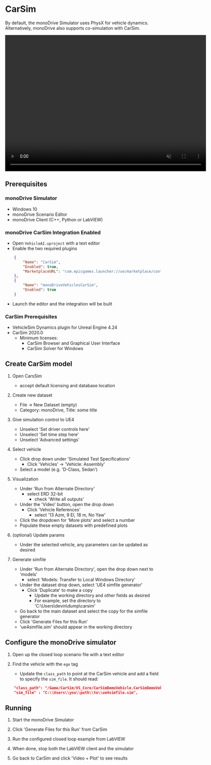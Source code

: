 # CarSim

By default, the monoDrive Simulator uses PhysX for vehicle dynamics. Alternatively, monoDrive also supports co-simulation with CarSim.

<div class="img_container">
  <video width=650px height=440px muted controls autoplay loop>
    <source src="https://cdn.monodrive.io/readthedocs/monodrive_carsim_cosimulation.mp4" type="video/mp4">
  </video>
</div>

## Prerequisites

### monoDrive Simulator
- Windows 10
- monoDrive Scenario Editor
- monoDrive Client (C++, Python or LabVIEW)

### monoDrive CarSim Integration Enabled
- Open `VehicleAI.uproject` with a text editor
- Enable the two required plugins

```json
    {
        "Name": "CarSim",
        "Enabled": true,
        "MarketplaceURL": "com.epicgames.launcher://ue/marketplace/content/2d712649ca864c80812da7b5252f5608"
    },
    {
        "Name": "monoDriveVehiclesCarSim",
        "Enabled": true
    }
```
- Launch the editor and the integration will be built

### CarSim Prerequisites 
- VehicleSim Dynamics plugin for Unreal Engine 4.24
- CarSim 2020.0
    - Minimum licenses:
        - CarSim Browser and Graphical User Interface
        - CarSim Solver for Windows


## Create CarSim model

1. Open CarsSim
    - accept default licensing and database location

1. Create new dataset
    - File → New Dataset (empty)
    - Category: monoDrive, Title: some title

1. Give simulation control to UE4
    - Unselect 'Set driver controls here'
    - Unselect 'Set time step here'
    - Unselect 'Advanced settings'

1. Select vehicle
    - Click drop down under 'Simulated Test Specifications'
        - Click 'Vehicles' → 'Vehicle: Assembly'
    - Select a model (e.g. 'D-Class, Sedan')

1. Visualization
    - Under 'Run from Alternate Directory'
        - select ERD 32-bit 
            - check 'Write all outputs'
    - Under the 'Video' button, open the drop down
        - Click 'Vehicle References'
            - select '13 Azm, 9 El, 18 m, No Yaw'
    - Click the dropdown for 'More plots' and select a number
    - Populate these empty datasets with predefined plots

1. (optional) Update params 
    - Under the selected vehicle, any parameters can be updated as desired

1. Generate simfile
    - Under 'Run from Alternate Directory', open the drop down next to 'models' 
        - select 'Models: Transfer to Local Windows Directory'
    - Under the dataset drop down, select 'UE4 simfile generator'
        - Click 'Duplicate' to make a copy
            - Update the working directory and other fields as desired
            - For example, set the directory to 'C:\Users\devin\dump\carsim'
    - Go back to the main dataset and select the copy for the simfile generator
    - Click 'Generate Files for this Run'
    - 'ue4simfile.sim' should appear in the working directory


## Configure the monoDrive simulator
1.  Open up the closed loop scenario file with a text editor

1.  Find the vehicle with the `ego` tag
    - Update the `class_path` to point at the CarSim vehicle and add a field to specify the `sim_file`. It should read:

```json
    "class_path": "/Game/CarSim/VS_Core/CarSimDemoVehicle.CarSimDemoVehicle_C",
    "sim_file" : "C:\\Users\\you\\path\\to\\ue4simfile.sim",
```

## Running

1. Start the monoDrive Simulator

1. Click 'Generate Files for this Run' from CarSim

1. Run the configured closed loop example from LabVIEW

1. When done, stop both the LabVIEW client and the simulator

1. Go back to CarSim and click 'Video + Plot' to see results
